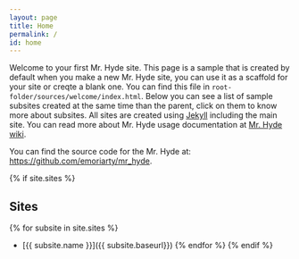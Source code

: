```yaml
---
layout: page
title: Home
permalink: /
id: home
---
```


Welcome to your first Mr. Hyde site. This page is a sample that is created by default when you make a new Mr. Hyde site, you can use it as a scaffold for your site or creqte a blank one. You can find this file in `root-folder/sources/welcome/index.html`. Below you can see a list of sample subsites created at the same time than the parent, click on them to know more about subsites. All sites are created using [Jekyll](http://jekyllrb.com) including the main site. You can read more about Mr. Hyde usage documentation at [Mr. Hyde wiki](https://github.com/emoriarty/mr_hyde/wiki).

You can find the source code for the Mr. Hyde at: <a href="https://github.com/emoriarty/mr_hyde/">https://github.com/emoriarty/mr_hyde</a>.

{% if site.sites %}
## Sites
{% for subsite in site.sites %}
* [{{ subsite.name }}]({{ subsite.baseurl}})
{% endfor %}
{% endif %}
